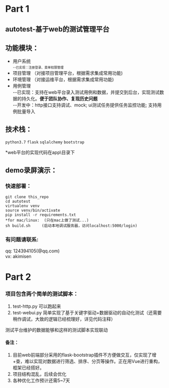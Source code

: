 # Part 1 
## autotest-基于web的测试管理平台
## 功能模块：

 *   用户系统 <br>
  <font size=1>--已实现：注册登录、菜单权限管理 </font>
 *   项目管理
  （对接项目管理平台，根据需求集成常用功能)
 *   环境管理
  （对接运维平台，根据需求集成常用功能)
 *   用例管理  <br>
 --已实现：支持在web平台录入测试用例和数据，并提交到后台，实现测试数据的持久化。**便于团队协作、复现历史问题** <br>
 --开发中：http接口支持调试、mock; ui测试任务提供任务监控功能; 支持用例批量导入 <br>

## 技术栈：
`python3.7` `flask` `sqlalchemy` `bootstrap`

*web平台的实现代码在app\目录下
## demo录屏演示：

### 快速部署：
```
git clone this_repo
cd autotest
virtualenv venv
source venv/bin/activate  
pip install -r requirements.txt
*for mac/linux:  (只在mac上做了测试...)
sh build.sh     (启动本地调试服务器，访问localhost:5000/login)
```
### 有问题请联系: 
  qq: 124394105(@qq.com) <br>
  vx: akimisen <br>

# Part 2

### 项目包含两个简单的测试脚本：

1. test-http.py  可以跑起来
2. test-webui.py 简单实现了基于关键字驱动+数据驱动的自动化测试（还需要稍作调试，大致的逻辑已经梳理好，详见代码注释）<br>

测试平台维护的数据能够和这样的测试脚本实现联动

#### 备注：

1. 目前web前端部分采用的flask-bootstrap插件不方便做交互，仅实现了增+查，难以实现对数据进行筛选、排序、分页等操作。正在用Vue进行重构，框架已经搭好。
2. 项目结构混乱，后续会优化
3. 各种优化工作预计还需5~7天
